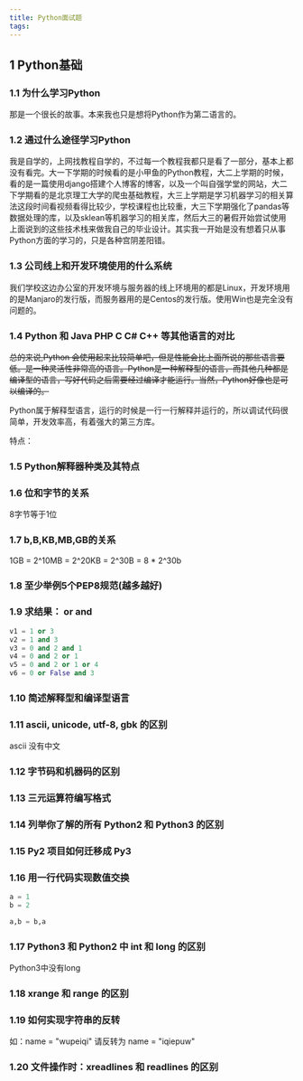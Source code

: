 ```yaml
---
title: Python面试题
tags:
---
```


<!-- more -->

## 1 Python基础

### 1.1 为什么学习Python

那是一个很长的故事。本来我也只是想将Python作为第二语言的。

### 1.2 通过什么途径学习Python

我是自学的，上网找教程自学的，不过每一个教程我都只是看了一部分，基本上都没有看完。大一下学期的时候看的是小甲鱼的Python教程，大二上学期的时候，看的是一篇使用django搭建个人博客的博客，以及一个叫自强学堂的网站，大二下学期看的是北京理工大学的爬虫基础教程，大三上学期是学习机器学习的相关算法这段时间看视频看得比较少，学校课程也比较重，大三下学期强化了pandas等数据处理的库，以及sklean等机器学习的相关库，然后大三的暑假开始尝试使用上面说到的这些技术栈来做我自己的毕业设计。其实我一开始是没有想着只从事Python方面的学习的，只是各种宫阴差阳错。

### 1.3 公司线上和开发环境使用的什么系统

我们学校这边办公室的开发环境与服务器的线上环境用的都是Linux，开发环境用的是Manjaro的发行版，而服务器用的是Centos的发行版。使用Win也是完全没有问题的。

### 1.4 Python 和 Java PHP C C# C++ 等其他语言的对比

~~总的来说,Python 会使用起来比较简单吧，但是性能会比上面所说的那些语言要低。是一种灵活性非常高的语言。Python是一种解释型的语言，而其他几种都是编译型的语言，写好代码之后需要经过编译才能运行。当然，Python好像也是可以编译的。~~

Python属于解释型语言，运行的时候是一行一行解释并运行的，所以调试代码很简单，开发效率高，有着强大的第三方库。

特点：

### 1.5 Python解释器种类及其特点

### 1.6 位和字节的关系

8字节等于1位

### 1.7 b,B,KB,MB,GB的关系

1GB = 2^10MB = 2^20KB = 2^30B = 8 * 2^30b

### 1.8 至少举例5个PEP8规范(越多越好)

### 1.9 求结果： or and

```python
v1 = 1 or 3
v2 = 1 and 3
v3 = 0 and 2 and 1
v4 = 0 and 2 or 1
v5 = 0 and 2 or 1 or 4
v6 = 0 or False and 3
```

### 1.10 简述解释型和编译型语言

### 1.11 ascii, unicode, utf-8, gbk 的区别

ascii 没有中文

### 1.12 字节码和机器码的区别

### 1.13 三元运算符编写格式

### 1.14 列举你了解的所有 Python2 和 Python3 的区别

### 1.15 Py2 项目如何迁移成 Py3

### 1.16 用一行代码实现数值交换

```python
a = 1
b = 2

a,b = b,a
```

### 1.17 Python3 和 Python2 中 int 和 long 的区别

Python3中没有long

### 1.18 xrange 和 range 的区别

### 1.19 如何实现字符串的反转

如：name = "wupeiqi" 请反转为 name = "iqiepuw"

### 1.20 文件操作时：xreadlines 和 readlines 的区别

